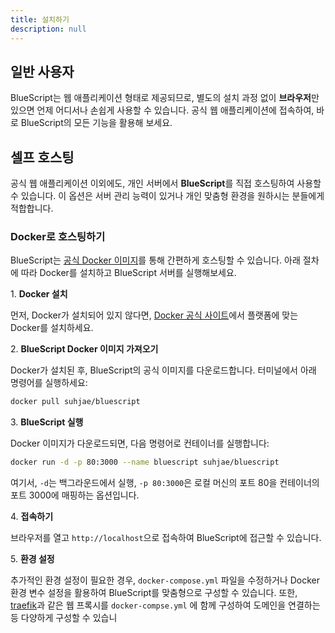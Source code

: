 ```yaml
---
title: 설치하기
description: null
---
```


## 일반 사용자

BlueScript는 웹 애플리케이션 형태로 제공되므로, 별도의 설치 과정 없이 **브라우저**만 있으면 언제 어디서나 손쉽게 사용할 수 있습니다. 공식 웹 애플리케이션에 접속하여, 바로 BlueScript의 모든 기능을 활용해 보세요.

## 셀프 호스팅

공식 웹 애플리케이션 이외에도, 개인 서버에서 **BlueScript**를 직접 호스팅하여 사용할 수 있습니다. 이 옵션은 서버 관리 능력이 있거나 개인 맞춤형 환경을 원하시는 분들에게 적합합니다.

### Docker로 호스팅하기

BlueScript는 [공식 Docker 이미지]()를 통해 간편하게 호스팅할 수 있습니다. 아래 절차에 따라 Docker를 설치하고 BlueScript 서버를 실행해보세요.

1\. **Docker 설치**

먼저, Docker가 설치되어 있지 않다면, [Docker 공식 사이트]()에서 플랫폼에 맞는 Docker를 설치하세요.

2\. **BlueScript Docker 이미지 가져오기**

Docker가 설치된 후, BlueScript의 공식 이미지를 다운로드합니다. 터미널에서 아래 명령어를 실행하세요:

```bash
docker pull suhjae/bluescript
```

3\. **BlueScript 실행**

Docker 이미지가 다운로드되면, 다음 명령어로 컨테이너를 실행합니다:

```bash
docker run -d -p 80:3000 --name bluescript suhjae/bluescript
```

여기서, `-d`는 백그라운드에서 실행, `-p 80:3000`은 로컬 머신의 포트 80을 컨테이너의 포트 3000에 매핑하는 옵션입니다.

4\. **접속하기**

브라우저를 열고 `http://localhost`으로 접속하여 BlueScript에 접근할 수 있습니다.

5\. **환경 설정**

추가적인 환경 설정이 필요한 경우, `docker-compose.yml` 파일을 수정하거나 Docker 환경 변수 설정을 활용하여 BlueScript를 맞춤형으로 구성할 수 있습니다. 또한, [traefik](https://traefik.io/traefik/)과 같은 웹 프록시를 `docker-compse.yml` 에 함께 구성하여 도메인을 연결하는 등 다양하게 구성할 수 있습니
